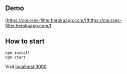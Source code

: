 ## Demo
[https://courses-filter.herokuapp.com/](https://courses-filter.herokuapp.com/)

## How to start

```
npm install
npm start
```

Visit [localhost:3000](http://localhost:3000)
